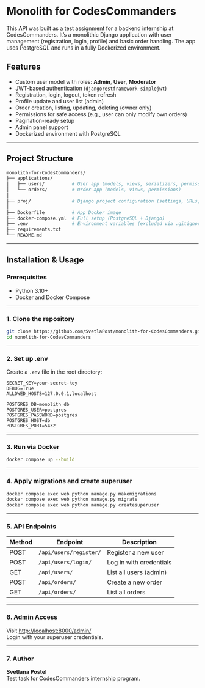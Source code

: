 # Monolith for CodesCommanders

This API was built as a test assignment for a backend internship at CodesCommanders.
It’s a monolithic Django application with user management (registration, login, profile) and basic order handling.
The app uses PostgreSQL and runs in a fully Dockerized environment.

## Features

- Custom user model with roles: **Admin**, **User**, **Moderator**
- JWT-based authentication (`djangorestframework-simplejwt`)
- Registration, login, logout, token refresh
- Profile update and user list (admin)
- Order creation, listing, updating, deleting (owner only)
- Permissions for safe access (e.g., user can only modify own orders)
- Pagination-ready setup
- Admin panel support
- Dockerized environment with PostgreSQL

---

## Project Structure

```bash
monolith-for-CodesCommanders/
├── applications/
│   ├── users/          # User app (models, views, serializers, permissions)
│   └── orders/         # Order app (models, views, permissions)
│
├── proj/               # Django project configuration (settings, URLs, WSGI)
│
├── Dockerfile          # App Docker image
├── docker-compose.yml  # Full setup (PostgreSQL + Django)
├── .env                # Environment variables (excluded via .gitignore)
├── requirements.txt
└── README.md
```

---

## Installation & Usage

### Prerequisites

- Python 3.10+
- Docker and Docker Compose

---

### 1. Clone the repository

```bash
git clone https://github.com/SvetlaPost/monolith-for-CodesCommanders.git
cd monolith-for-CodesCommanders
```

---

### 2. Set up .env

Create a `.env` file in the root directory:

```
SECRET_KEY=your-secret-key
DEBUG=True
ALLOWED_HOSTS=127.0.0.1,localhost

POSTGRES_DB=monolith_db
POSTGRES_USER=postgres
POSTGRES_PASSWORD=postgres
POSTGRES_HOST=db
POSTGRES_PORT=5432
```

---

### 3. Run via Docker

```bash
docker compose up --build
```

---

### 4. Apply migrations and create superuser

```bash
docker compose exec web python manage.py makemigrations
docker compose exec web python manage.py migrate
docker compose exec web python manage.py createsuperuser
```

---

### 5. API Endpoints

| Method | Endpoint               | Description             |
| ------ | ---------------------- | ----------------------- |
| POST   | `/api/users/register/` | Register a new user     |
| POST   | `/api/users/login/`    | Log in with credentials |
| GET    | `/api/users/`          | List all users (admin)  |
| POST   | `/api/orders/`         | Create a new order      |
| GET    | `/api/orders/`         | List all orders         |

---

### 6. Admin Access

Visit [http://localhost:8000/admin/](http://localhost:8000/admin/)  
Login with your superuser credentials.

---

### 7. Author

**Svetlana Postel**  
Test task for CodesCommanders internship program.






